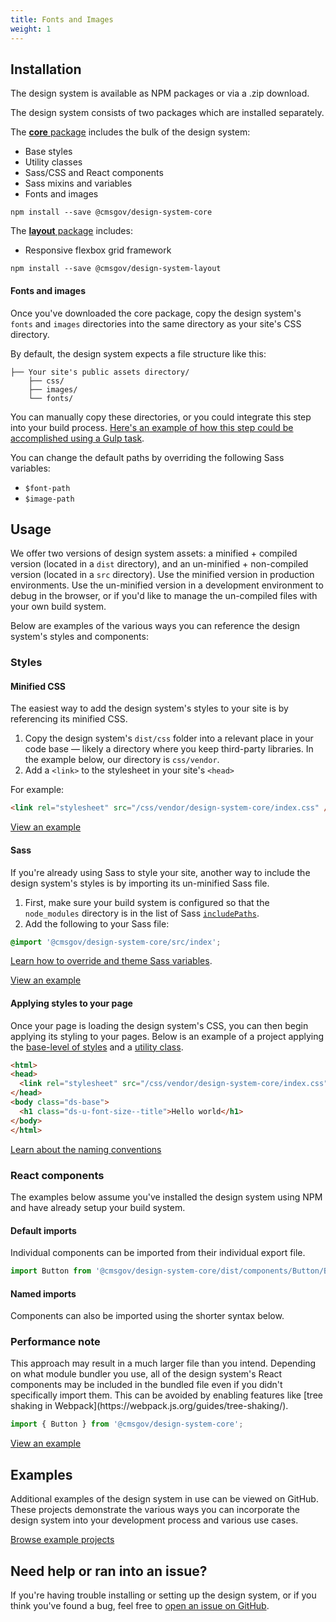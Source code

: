 ```yaml
---
title: Fonts and Images
weight: 1
---
```


<h2 id="installation" class="ds-h2 ds-u-color--primary-darker">Installation</h2>

The design system is available as NPM packages or via a .zip download.

The design system consists of two packages which are installed separately.

The [**core** package](https://www.npmjs.com/package/@cmsgov/design-system-core) includes the bulk of the design system:

* Base styles
* Utility classes
* Sass/CSS and React components
* Sass mixins and variables
* Fonts and images

```
npm install --save @cmsgov/design-system-core
```

The [**layout** package](https://www.npmjs.com/package/@cmsgov/design-system-layout) includes:

* Responsive flexbox grid framework

```
npm install --save @cmsgov/design-system-layout
```

#### Fonts and images

Once you've downloaded the core package, copy the design system's `fonts` and `images` directories into the same directory as your site's CSS directory.

By default, the design system expects a file structure like this:

```
├── Your site's public assets directory/
    ├── css/
    ├── images/
    └── fonts/
```

You can manually copy these directories, or you could integrate this step into your build process. [Here's an example of how this step could be accomplished using a Gulp task](https://github.com/CMSgov/design-system/blob/master/examples/react-app/Gulpfile.js).

You can change the default paths by overriding the following Sass variables:

* `$font-path`
* `$image-path`

<h2 id="usage" class="ds-h2 ds-u-color--primary-darker">Usage</h2>

We offer two versions of design system assets: a minified + compiled version (located in a `dist` directory), and an un-minified + non-compiled version (located in a `src` directory). Use the minified version in production environments. Use the un-minified version in a development environment to debug in the browser, or if you'd like to manage the un-compiled files with your own build system.

Below are examples of the various ways you can reference the design system's styles and components:

### Styles

<h4 class="ds-h4 ds-u-font-size--base">Minified CSS</h4>

The easiest way to add the design system's styles to your site is by referencing its minified CSS.

1. Copy the design system's `dist/css` folder into a relevant place in your code base — likely a directory where you keep third-party libraries. In the example below, our directory is `css/vendor`.
1. Add a `<link>` to the stylesheet in your site's `<head>`

For example:

```html
<link rel="stylesheet" src="/css/vendor/design-system-core/index.css" />
```

[View an example](https://github.com/CMSgov/design-system/blob/master/examples/article/index.html)

<h4 class="ds-h4 ds-u-font-size--base">Sass</h4>

If you're already using Sass to style your site, another way to include the design system's styles is by importing its un-minified Sass file.

1. First, make sure your build system is configured so that the `node_modules` directory is in the list of Sass [`includePaths`](https://github.com/sass/node-sass#includepaths).
2. Add the following to your Sass file:


```css
@import '@cmsgov/design-system-core/src/index';
```

[Learn how to override and theme Sass variables]({{root}}/guidelines/themes/).

[View an example](https://github.com/CMSgov/design-system/blob/master/examples/react-app/src/styles/index.scss)

<h4 class="ds-h4 ds-u-font-size--base">Applying styles to your page</h4>

Once your page is loading the design system's CSS, you can then begin applying its styling to your pages. Below is an example of a project applying the [base-level of styles]({{root}}/style/base) and a [utility class]({{root}}/utilities/).

```html
<html>
<head>
  <link rel="stylesheet" src="/css/vendor/design-system-core/index.css" />
</head>
<body class="ds-base">
  <h1 class="ds-u-font-size--title">Hello world</h1>
</body>
</html>
```

[Learn about the naming conventions]({{root}}/guidelines/code-conventions)

### React components

The examples below assume you've installed the design system using NPM and have already setup your build system.

<h4 class="ds-h4 ds-u-font-size--base">Default imports</h4>

Individual components can be imported from their individual export file.

```jsx
import Button from '@cmsgov/design-system-core/dist/components/Button/Button';
```

<h4 class="ds-h4 ds-u-font-size--base">Named imports</h4>

Components can also be imported using the shorter syntax below.

<div class="ds-c-alert ds-c-alert--warn ds-u-margin-bottom--2 ds-u-font-size--small">
  <div class="ds-c-alert__body">
    <h3 class="ds-c-alert__heading ds-u-font-size--base">Performance note</h3>
    <p class="ds-c-alert__text">
      This approach may result in a much larger file than you intend. Depending on what module bundler you use, all of the design system's React components may be included in the bundled file even if you didn't specifically import them. This can be avoided by enabling features like [tree shaking in Webpack](https://webpack.js.org/guides/tree-shaking/).
    </p>
  </div>
</div>

```jsx
import { Button } from '@cmsgov/design-system-core';
```

[View an example](https://github.com/CMSgov/design-system/blob/master/examples/react-app/src/scripts/index.js)

<h2 id="examples" class="ds-h2 ds-u-color--primary-darker">Examples</h2>

Additional examples of the design system in use can be viewed on GitHub. These projects demonstrate the various ways you can incorporate the design system into your development process and various use cases.

<a href="https://github.com/CMSgov/design-system/tree/master/examples/" class="ds-c-button">Browse example projects</a>

<h2 id="need-help" class="ds-h2 ds-u-color--primary-darker">Need help or ran into an issue?</h2>

If you're having trouble installing or setting up the design system, or if you think you've found a bug, feel free to [open an issue on GitHub](https://github.com/CMSgov/design-system/issues).

